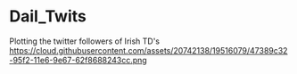 # Dail_Twits
Plotting the twitter followers of Irish TD's
https://cloud.githubusercontent.com/assets/20742138/19516079/47389c32-95f2-11e6-9e67-62f8688243cc.png
